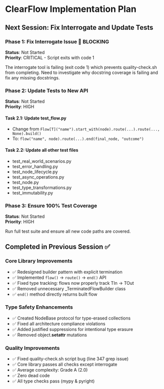 # ClearFlow Implementation Plan

## Next Session: Fix Interrogate and Update Tests

### Phase 1: Fix Interrogate Issue 🔴 BLOCKING
**Status**: Not Started  
**Priority**: CRITICAL - Script exits with code 1

The interrogate tool is failing (exit code 1) which prevents quality-check.sh from completing.
Need to investigate why docstring coverage is failing and fix any missing docstrings.

### Phase 2: Update Tests to New API
**Status**: Not Started  
**Priority**: HIGH

#### Task 2.1: Update test_flow.py
- Change from `Flow[T]("name").start_with(node).route(...).route(..., None).build()` 
- To: `flow("name", node).route(...).end(final_node, "outcome")`

#### Task 2.2: Update all other test files
- test_real_world_scenarios.py
- test_error_handling.py  
- test_node_lifecycle.py
- test_async_operations.py
- test_node.py
- test_type_transformations.py
- test_immutability.py

### Phase 3: Ensure 100% Test Coverage
**Status**: Not Started  
**Priority**: HIGH

Run full test suite and ensure all new code paths are covered.

## Completed in Previous Session ✅

### Core Library Improvements
- ✅ Redesigned builder pattern with explicit termination
- ✅ Implemented `flow()` → `route()` → `end()` API
- ✅ Fixed type tracking: flows now properly track TIn → TOut
- ✅ Removed unnecessary _TerminatedFlowBuilder class
- ✅ `end()` method directly returns built flow

### Type Safety Enhancements  
- ✅ Created NodeBase protocol for type-erased collections
- ✅ Fixed all architecture compliance violations
- ✅ Added justified suppressions for intentional type erasure
- ✅ Removed object.__setattr__ mutations

### Quality Improvements
- ✅ Fixed quality-check.sh script bug (line 347 grep issue)
- ✅ Core library passes all checks except interrogate
- ✅ Average complexity: Grade A (2.0)
- ✅ Zero dead code
- ✅ All type checks pass (mypy & pyright)